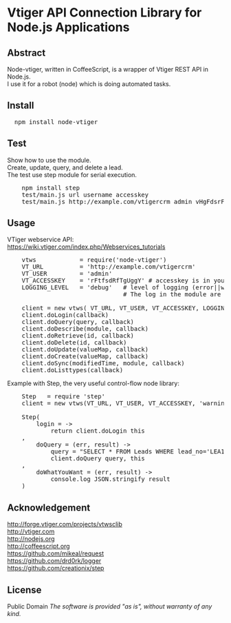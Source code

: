 # Vtiger API Connection Library for Node.js Applications

## Abstract

Node-vtiger, written in CoffeeScript, is a wrapper of Vtiger REST API in Node.js.<br />
I use it for a robot (node) which is doing automated tasks.

## Install

<pre>
  npm install node-vtiger
</pre>


## Test

Show how to use the module.<br />
Create, update, query, and delete a lead.<br />
The test use step module for serial execution.<br />

<pre>
    npm install step
    test/main.js url username accesskey
    test/main.js http://example.com/vtigercrm admin vHgFdsrFrdRdfR
</pre>

## Usage

VTiger webservice API: https://wiki.vtiger.com/index.php/Webservices_tutorials<br />

<pre>
    vtws            = require('node-vtiger')
    VT_URL          = 'http://example.com/vtigercrm'
    VT_USER         = 'admin'
    VT_ACCESSKEY    = 'rFtfsdRfTgUggY' # accesskey is in your vtiger user preferences
    LOGGING_LEVEL   = 'debug'   # level of logging (error||warning||info||debug||trace)
                                # The log in the module are at the level trace

    client = new vtws( VT_URL, VT_USER, VT_ACCESSKEY, LOGGING_LEVEL )
    client.doLogin(callback)
    client.doQuery(query, callback)
    client.doDescribe(module, callback)
    client.doRetrieve(id, callback)
    client.doDelete(id, callback)
    client.doUpdate(valueMap, callback)
    client.doCreate(valueMap, callback)
    client.doSync(modifiedTime, module, callback)
    client.doListtypes(callback)
</pre>

Example with Step, the very useful control-flow node library:<br />
<pre>
    Step   = require 'step'
    client = new vtws(VT_URL, VT_USER, VT_ACCESSKEY, 'warning')

    Step(
        login = ->
            return client.doLogin this
    ,
        doQuery = (err, result) ->
            query = "SELECT * FROM Leads WHERE lead_no='LEA12345'"
            client.doQuery query, this
    ,
        doWhatYouWant = (err, result) ->
            console.log JSON.stringify result
    )
</pre>

## Acknowledgement

http://forge.vtiger.com/projects/vtwsclib <br />
http://vtiger.com <br />
http://nodejs.org <br />
http://coffeescript.org <br />
https://github.com/mikeal/request <br />
https://github.com/drd0rk/logger <br />
https://github.com/creationix/step <br />

## License

Public Domain
<i>The software is provided "as is", without warranty of any kind.</i>

